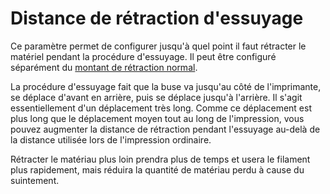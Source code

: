 Distance de rétraction d'essuyage
====
Ce paramètre permet de configurer jusqu'à quel point il faut rétracter le matériel pendant la procédure d'essuyage. Il peut être configuré séparément du [montant de rétraction normal](../travel/retraction_amount.md).

La procédure d'essuyage fait que la buse va jusqu'au côté de l'imprimante, se déplace d'avant en arrière, puis se déplace jusqu'à l'arrière. Il s'agit essentiellement d'un déplacement très long. Comme ce déplacement est plus long que le déplacement moyen tout au long de l'impression, vous pouvez augmenter la distance de rétraction pendant l'essuyage au-delà de la distance utilisée lors de l'impression ordinaire.

Rétracter le matériau plus loin prendra plus de temps et usera le filament plus rapidement, mais réduira la quantité de matériau perdu à cause du suintement.
